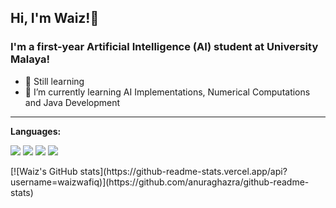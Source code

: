 ## Hi, I'm Waiz!👋

### I'm a first-year Artificial Intelligence (AI) student at University Malaya!

- 🤗 Still learning
- 🌱 I’m currently learning AI Implementations, Numerical Computations and Java Development

<hr>

**Languages:**

<p>
  <img src="https://img.shields.io/badge/Java-ED8B00?style=for-the-badge&logo=java&logoColor=white">
  <img src="https://img.shields.io/badge/Python-3776AB?style=for-the-badge&logo=python&logoColor=white">
  <img src="https://img.shields.io/badge/HTML5-E34F26?style=for-the-badge&logo=html5&logoColor=white">
  <img src="https://img.shields.io/badge/CSS3-1572B6?style=for-the-badge&logo=css3&logoColor=white">
</p>

<p>
  [![Waiz's GitHub stats](https://github-readme-stats.vercel.app/api?username=waizwafiq)](https://github.com/anuraghazra/github-readme-stats)
</p>
<!-- 
- 🔭 I’m currently working on ...
- 👯 I’m looking to collaborate on ...
- 🤔 I’m looking for help with ...
- 💬 Ask me about ...
- 📫 How to reach me: ...
- ⚡ Fun fact: ... -->
